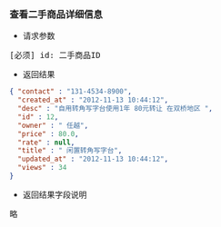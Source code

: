 ### 查看二手商品详细信息

* 请求参数
<pre>
[必须] id: 二手商品ID
</pre>

* 返回结果
```json
{ "contact" : "131-4534-8900",
  "created_at" : "2012-11-13 10:44:12",
  "desc" : "自用转角写字台使用1年 80元转让 在双桥地区 ",
  "id" : 12,
  "owner" : " 任越",
  "price" : 80.0,
  "rate" : null,
  "title" : " 闲置转角写字台",
  "updated_at" : "2012-11-13 10:44:12",
  "views" : 34
}
```

* 返回结果字段说明
<pre>
略
</pre>

